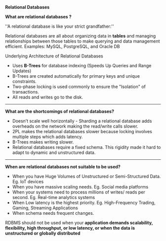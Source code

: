 **Relational Databases**

**What are relational databases ?**

''A relational database is like your strict grandfather:''



Relational databases are all about organizing data in **tables** and managing relationships between those tables to make querying and data management efficient. Examples: MySQL, PostgreSQL, and Oracle DB

Underlying Architecture of Relational Databases

- Uses **B-Trees** for database indexing (Speeds Up Queries and Range Updates)
- B-Trees are created automatically for primary keys and unique constraints.
- Two-phase locking is used commonly to ensure the "Isolation" of transactions.
- All reads and writes go to the disk.

--------------------------------------------------------------------------------------------------------------------------
**What are the shortcomings of relational databases?**

- Doesn’t scale well horizontally - Sharding a relational database adds overheads on the network making the read/write calls slower.
- 2PL makes the relational databases slower because locking involves multiple steps which adds latency.
- B-Trees makes writing slower.
- Relational databases require a fixed schema. This rigidity made it hard to adapt to dynamic and unstructured data. 
--------------------------------------------------------------------------------------------------------------------------
**When are relational databases not suitable to be used?**

- When you have Huge Volumes of Unstructured or Semi-Structured Data. Eg. IoT devices
- When you have massive scaling needs. Eg. Social media platforms
- When your systems need to process millions of writes/ reads per second. Eg. Real-time analytics systems
- When Low latency is the highest priority. Eg. High-Frequency Trading, Gaming, Streaming Applications
- When schema needs frequent changes.

RDBMS should not be used when your **application demands scalability, flexibility, high throughput, or low latency, or when the data is unstructured or globally distributed**
